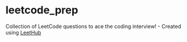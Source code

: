 # leetcode_prep
Collection of LeetCode questions to ace the coding interview! - Created using [LeetHub](https://github.com/QasimWani/LeetHub)
